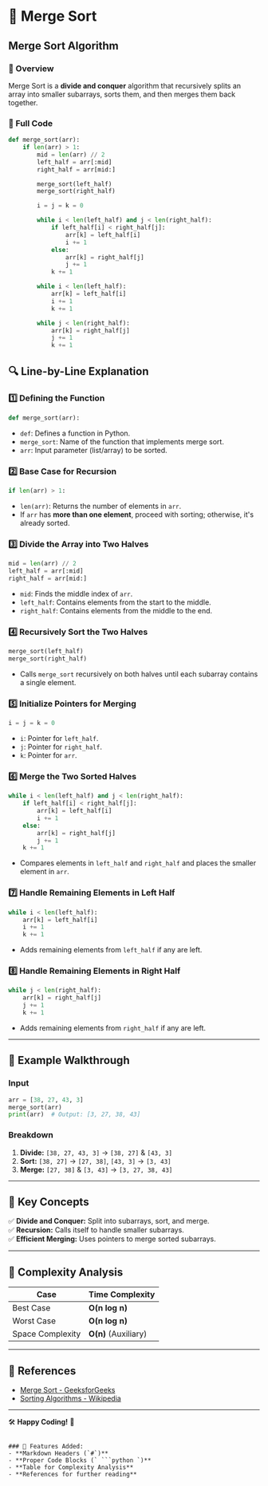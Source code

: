 # 📌 Merge Sort  

## Merge Sort Algorithm

### 📖 Overview  
Merge Sort is a **divide and conquer** algorithm that recursively splits an array into smaller subarrays, sorts them, and then merges them back together.

### 📝 Full Code  

```python
def merge_sort(arr):
    if len(arr) > 1:
        mid = len(arr) // 2
        left_half = arr[:mid]
        right_half = arr[mid:]

        merge_sort(left_half)
        merge_sort(right_half)

        i = j = k = 0

        while i < len(left_half) and j < len(right_half):
            if left_half[i] < right_half[j]:
                arr[k] = left_half[i]
                i += 1
            else:
                arr[k] = right_half[j]
                j += 1
            k += 1

        while i < len(left_half):
            arr[k] = left_half[i]
            i += 1
            k += 1

        while j < len(right_half):
            arr[k] = right_half[j]
            j += 1
            k += 1
```

## 🔍 Line-by-Line Explanation  

### 1️⃣ Defining the Function  
```python
def merge_sort(arr):
```
- `def`: Defines a function in Python.  
- `merge_sort`: Name of the function that implements merge sort.  
- `arr`: Input parameter (list/array) to be sorted.  

### 2️⃣ Base Case for Recursion  
```python
if len(arr) > 1:
```
- `len(arr)`: Returns the number of elements in `arr`.  
- If `arr` has **more than one element**, proceed with sorting; otherwise, it's already sorted.  

### 3️⃣ Divide the Array into Two Halves  
```python
mid = len(arr) // 2
left_half = arr[:mid]
right_half = arr[mid:]
```
- `mid`: Finds the middle index of `arr`.  
- `left_half`: Contains elements from the start to the middle.  
- `right_half`: Contains elements from the middle to the end.  

### 4️⃣ Recursively Sort the Two Halves  
```python
merge_sort(left_half)
merge_sort(right_half)
```
- Calls `merge_sort` recursively on both halves until each subarray contains a single element.  

### 5️⃣ Initialize Pointers for Merging  
```python
i = j = k = 0
```
- `i`: Pointer for `left_half`.  
- `j`: Pointer for `right_half`.  
- `k`: Pointer for `arr`.  

### 6️⃣ Merge the Two Sorted Halves  
```python
while i < len(left_half) and j < len(right_half):
    if left_half[i] < right_half[j]:
        arr[k] = left_half[i]
        i += 1
    else:
        arr[k] = right_half[j]
        j += 1
    k += 1
```
- Compares elements in `left_half` and `right_half` and places the smaller element in `arr`.  

### 7️⃣ Handle Remaining Elements in Left Half  
```python
while i < len(left_half):
    arr[k] = left_half[i]
    i += 1
    k += 1
```
- Adds remaining elements from `left_half` if any are left.  

### 8️⃣ Handle Remaining Elements in Right Half  
```python
while j < len(right_half):
    arr[k] = right_half[j]
    j += 1
    k += 1
```
- Adds remaining elements from `right_half` if any are left.  

---

## 🏃 Example Walkthrough  
### Input  
```python
arr = [38, 27, 43, 3]
merge_sort(arr)
print(arr)  # Output: [3, 27, 38, 43]
```

### Breakdown  
1. **Divide:** `[38, 27, 43, 3]` → `[38, 27]` & `[43, 3]`  
2. **Sort:** `[38, 27]` → `[27, 38]`, `[43, 3]` → `[3, 43]`  
3. **Merge:** `[27, 38]` & `[3, 43]` → `[3, 27, 38, 43]`  

---

## 📌 Key Concepts  
✅ **Divide and Conquer:** Split into subarrays, sort, and merge.  
✅ **Recursion:** Calls itself to handle smaller subarrays.  
✅ **Efficient Merging:** Uses pointers to merge sorted subarrays.  

---

## 🚀 Complexity Analysis  
| Case       | Time Complexity |
|------------|----------------|
| Best Case  | **O(n log n)**  |
| Worst Case | **O(n log n)**  |
| Space Complexity | **O(n)** (Auxiliary) |

---

## 🔗 References  
- [Merge Sort - GeeksforGeeks](https://www.geeksforgeeks.org/merge-sort/)  
- [Sorting Algorithms - Wikipedia](https://en.wikipedia.org/wiki/Merge_sort)  

---

🛠 **Happy Coding!** 🚀
```

### 🔹 Features Added:
- **Markdown Headers (`#`)**
- **Proper Code Blocks (` ```python `)**
- **Table for Complexity Analysis**
- **References for further reading**
